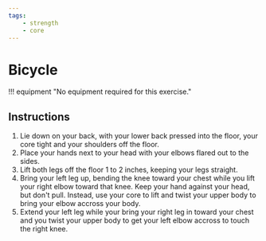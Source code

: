 ```yaml
---
tags:
    - strength
    - core
---
```


#  Bicycle

!!! equipment "No equipment required for this exercise."

## Instructions

1. Lie down on your back, with your lower back pressed into the floor, your core tight and your shoulders off the floor.
2. Place your hands next to your head with your elbows flared out to the sides.
3. Lift both legs off the floor 1 to 2 inches, keeping your legs straight.
4. Bring your left leg up, bending the knee toward your chest while you lift your right elbow toward that knee.  Keep your hand against your head, but don't pull.  Instead, use your core to lift and twist your upper body to bring your elbow accross your body.
5. Extend your left leg while your bring your right leg in toward your chest and you twist your upper body to get your left elbow accross to touch the right knee.
